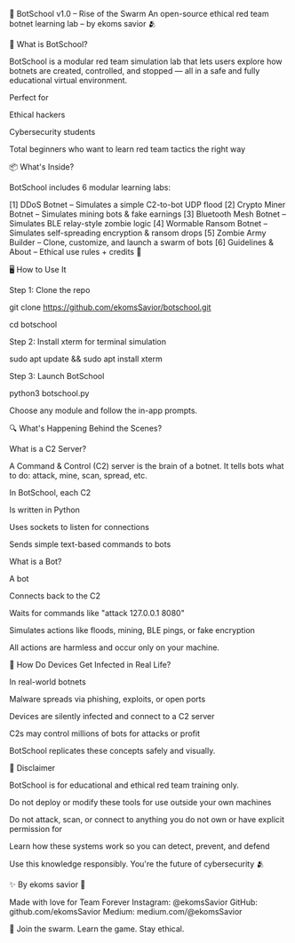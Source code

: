 🧠 BotSchool v1.0 – Rise of the Swarm
An open-source ethical red team botnet learning lab – by ekoms savior 🫂

🚀 What is BotSchool?

BotSchool is a modular red team simulation lab that lets users explore how botnets are created, controlled, and stopped — all in a safe and fully educational virtual environment.

Perfect for

Ethical hackers

Cybersecurity students

Total beginners who want to learn red team tactics the right way

📦 What's Inside?

BotSchool includes 6 modular learning labs:

[1] DDoS Botnet – Simulates a simple C2-to-bot UDP flood
[2] Crypto Miner Botnet – Simulates mining bots & fake earnings
[3] Bluetooth Mesh Botnet – Simulates BLE relay-style zombie logic
[4] Wormable Ransom Botnet – Simulates self-spreading encryption & ransom drops
[5] Zombie Army Builder – Clone, customize, and launch a swarm of bots
[6] Guidelines & About – Ethical use rules + credits 💖

🖥 How to Use It

Step 1: Clone the repo

git clone https://github.com/ekomsSavior/botschool.git

cd botschool

Step 2: Install xterm for terminal simulation

sudo apt update && sudo apt install xterm

Step 3: Launch BotSchool

python3 botschool.py

Choose any module and follow the in-app prompts.

🔍 What's Happening Behind the Scenes?

What is a C2 Server?

A Command & Control (C2) server is the brain of a botnet. It tells bots what to do: attack, mine, scan, spread, etc.

In BotSchool, each C2

Is written in Python

Uses sockets to listen for connections

Sends simple text-based commands to bots

What is a Bot?

A bot

Connects back to the C2

Waits for commands like "attack 127.0.0.1 8080"

Simulates actions like floods, mining, BLE pings, or fake encryption

All actions are harmless and occur only on your machine.

🧠 How Do Devices Get Infected in Real Life?

In real-world botnets

Malware spreads via phishing, exploits, or open ports

Devices are silently infected and connect to a C2 server

C2s may control millions of bots for attacks or profit

BotSchool replicates these concepts safely and visually.

📜 Disclaimer

BotSchool is for educational and ethical red team training only.

Do not deploy or modify these tools for use outside your own machines

Do not attack, scan, or connect to anything you do not own or have explicit permission for

Learn how these systems work so you can detect, prevent, and defend

Use this knowledge responsibly. You're the future of cybersecurity 🫂

✨ By ekoms savior 🤍

Made with love for Team Forever
Instagram: @ekomsSavior
GitHub: github.com/ekomsSavior
Medium: medium.com/@ekomsSavior

🧃 Join the swarm. Learn the game. Stay ethical.
